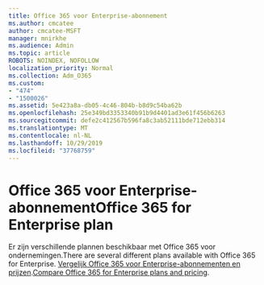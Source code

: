```yaml
---
title: Office 365 voor Enterprise-abonnement
ms.author: cmcatee
author: cmcatee-MSFT
manager: mnirkhe
ms.audience: Admin
ms.topic: article
ROBOTS: NOINDEX, NOFOLLOW
localization_priority: Normal
ms.collection: Adm_O365
ms.custom:
- "474"
- "1500026"
ms.assetid: 5e423a8a-db05-4c46-804b-b8d9c54ba62b
ms.openlocfilehash: 25e349bd3353340b91b9d4401ad3e61f456b6263
ms.sourcegitcommit: defe2c412567b596fa8c3ab52111bde712ebb314
ms.translationtype: MT
ms.contentlocale: nl-NL
ms.lasthandoff: 10/29/2019
ms.locfileid: "37768759"
---
```

# <a name="office-365-for-enterprise-plan"></a><span data-ttu-id="049c5-102">Office 365 voor Enterprise-abonnement</span><span class="sxs-lookup"><span data-stu-id="049c5-102">Office 365 for Enterprise plan</span></span>

<span data-ttu-id="049c5-103">Er zijn verschillende plannen beschikbaar met Office 365 voor ondernemingen.</span><span class="sxs-lookup"><span data-stu-id="049c5-103">There are several different plans available with Office 365 for Enterprise.</span></span> <span data-ttu-id="049c5-104">[Vergelijk Office 365 voor Enterprise-abonnementen en prijzen](https://products.office.com/business/compare-more-office-365-for-business-plans).</span><span class="sxs-lookup"><span data-stu-id="049c5-104">[Compare Office 365 for Enterprise plans and pricing](https://products.office.com/business/compare-more-office-365-for-business-plans).</span></span>  